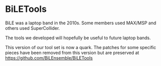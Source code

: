 BiLETools
=========

BiLE was a laptop band in the 2010s. Some members used MAX/MSP and others used SuperCollider.

The tools we developed will hopefully be useful to future laptop bands.

This version of our tool set is now a quark. The patches for some specific pieces have been removed from this version but are preserved at https://github.com/BiLEnsemble/BiLETools